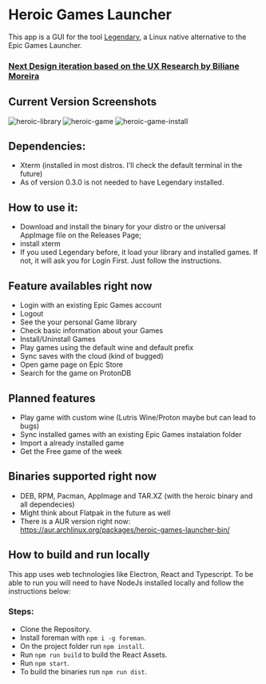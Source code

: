 # Heroic Games Launcher

This app is a GUI for the tool [Legendary](https://github.com/derrod/legendary), a Linux native alternative to the Epic Games Launcher.

### [Next Design iteration based on the UX Research by Biliane Moreira ](https://bilianemoreira.com/heroic-game-launcher-for-linux)

## Current Version Screenshots
![heroic-library](https://user-images.githubusercontent.com/26871415/103456736-384bee00-4cf9-11eb-8674-e6fe3b71be61.png)
![heroic-game](https://user-images.githubusercontent.com/26871415/103456735-37b35780-4cf9-11eb-8f07-667a86b96c6c.png)
![heroic-game-install](https://user-images.githubusercontent.com/26871415/103456734-371ac100-4cf9-11eb-8ab3-584e2b097a72.png)

## Dependencies:
- Xterm (installed in most distros. I'll check the default terminal in the future)
- As of version 0.3.0 is not needed to have Legendary installed.

## How to use it:
- Download and install the binary for your distro or the universal AppImage file on the Releases Page;
- install xterm
- If you used Legendary before, it load your library and installed games. If not, it will ask you for Login First. Just follow the instructions.

## Feature availables right now
- Login with an existing Epic Games account
- Logout
- See the your personal Game library
- Check basic information about your Games
- Install/Uninstall Games
- Play games using the default wine and default prefix
- Sync saves with the cloud (kind of bugged)
- Open game page on Epic Store
- Search for the game on ProtonDB

## Planned features
- Play game with custom wine (Lutris Wine/Proton maybe but can lead to bugs)
- Sync installed games with an existing Epic Games instalation folder
- Import a already installed game
- Get the Free game of the week

## Binaries supported right now
- DEB, RPM, Pacman, AppImage and TAR.XZ (with the heroic binary and all dependecies)
- Might think about Flatpak in the future as well
- There is a AUR version right now: https://aur.archlinux.org/packages/heroic-games-launcher-bin/

## How to build and run locally

This app uses web technologies like Electron, React and Typescript.
To be able to run you will need to have NodeJs installed locally and follow the instructions below:

### Steps:
  - Clone the Repository.
  - Install foreman with `npm i -g foreman`.
  - On the project folder run `npm install`.
  - Run `npm run build` to build the React Assets.
  - Run `npm start`.
  - To build the binaries run `npm run dist`.
